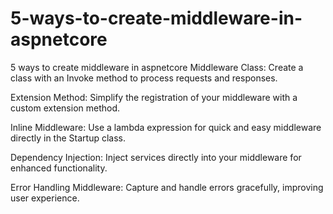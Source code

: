 # 5-ways-to-create-middleware-in-aspnetcore
5 ways to create middleware in aspnetcore
Middleware Class: Create a class with an Invoke method to process requests and responses.

Extension Method: Simplify the registration of your middleware with a custom extension method.

Inline Middleware: Use a lambda expression for quick and easy middleware directly in the Startup class.

Dependency Injection: Inject services directly into your middleware for enhanced functionality.

Error Handling Middleware: Capture and handle errors gracefully, improving user experience.
